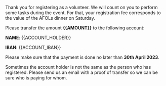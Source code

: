 Thank you for registering as a volunteer. We will count on you to perform some tasks during the event. For that, your registration fee corresponds to the value of the AFOLs dinner on Saturday.

Please transfer the amount **{{AMOUNT}}** to the following account:

**NAME**: {{ACCOUNT_HOLDER}}

**IBAN**: {{ACCOUNT_IBAN}}

Please make sure that the payment is done no later than **30th April 2023**.

Sometimes the account holder is not the same as the person who has registered. Please send us an email with a proof of transfer so we can be sure who is paying for whom.

